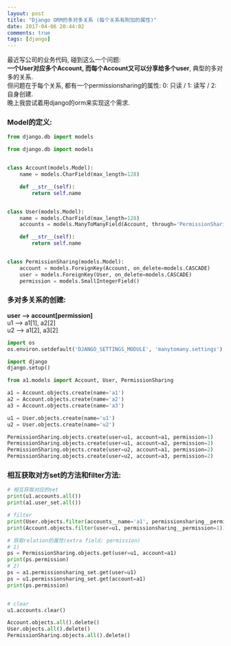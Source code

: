 ```yaml
---
layout: post
title: "Django ORM的多对多关系 (每个关系有附加的属性)"
date: 2017-04-06 20:44:02
comments: true
tags: [django]
---
```


最近写公司的业务代码, 碰到这么一个问题:      
**一个User对应多个Account, 而每个Account又可以分享给多个user**, 典型的多对多的关系.    
但问题在于每个关系, 都有一个permissionsharing的属性: 0: 只读 / 1: 读写 / 2: 自身创建.    
晚上我尝试着用django的orm来实现这个需求.    
<!--more-->
  

### Model的定义:
```python
from django.db import models

from django.db import models


class Account(models.Model):
    name = models.CharField(max_length=128)

    def __str__(self):
        return self.name


class User(models.Model):
    name = models.CharField(max_length=128)
    accounts = models.ManyToManyField(Account, through='PermissionSharing')

    def __str__(self):
        return self.name


class PermissionSharing(models.Model):
    account = models.ForeignKey(Account, on_delete=models.CASCADE)
    user = models.ForeignKey(User, on_delete=models.CASCADE)
    permission = models.SmallIntegerField()

```



### 多对多关系的创建:
**user --> account[permission]**   
u1 --> a1[1], a2[2]   
u2 --> a1[2], a3[2]   
```python
import os
os.environ.setdefault('DJANGO_SETTINGS_MODULE', 'manytomany.settings')

import django
django.setup()

from a1.models import Account, User, PermissionSharing

a1 = Account.objects.create(name='a1')
a2 = Account.objects.create(name='a2')
a3 = Account.objects.create(name='a3')

u1 = User.objects.create(name='u1')
u2 = User.objects.create(name='u2')

PermissionSharing.objects.create(user=u1, account=a1, permission=1)
PermissionSharing.objects.create(user=u1, account=a2, permission=2)
PermissionSharing.objects.create(user=u2, account=a1, permission=2)
PermissionSharing.objects.create(user=u2, account=a3, permission=2)
```



### 相互获取对方set的方法和filter方法:
```python
# 相互获取对应的set
print(u1.accounts.all())
print(a1.user_set.all())

# filter
print(User.objects.filter(accounts__name='a1', permissionsharing__permission=1))
print(Account.objects.filter(user=u1, permissionsharing__permission=1))

# 获取relation的属性(extra field: permission)
# 1)
ps = PermissionSharing.objects.get(user=u1, account=a1)
print(ps.permission)
# 2)
ps = a1.permissionsharing_set.get(user=u1)
ps = u1.permissionsharing_set.get(account=a1)
print(ps.permission)


# clear
u1.accounts.clear()

Account.objects.all().delete()
User.objects.all().delete()
PermissionSharing.objects.all().delete()
```
